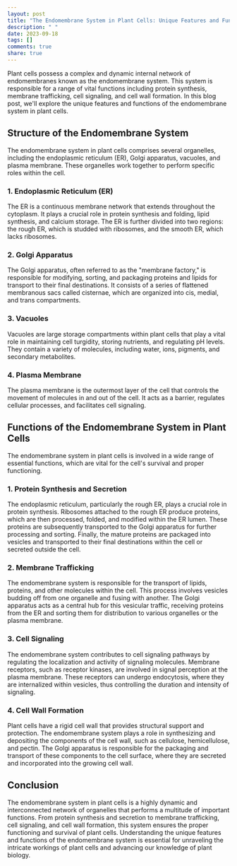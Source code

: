 ```yaml
---
layout: post
title: "The Endomembrane System in Plant Cells: Unique Features and Functions"
description: " "
date: 2023-09-18
tags: []
comments: true
share: true
---
```


Plant cells possess a complex and dynamic internal network of endomembranes known as the endomembrane system. This system is responsible for a range of vital functions including protein synthesis, membrane trafficking, cell signaling, and cell wall formation. In this blog post, we'll explore the unique features and functions of the endomembrane system in plant cells.

## **Structure of the Endomembrane System**

The endomembrane system in plant cells comprises several organelles, including the endoplasmic reticulum (ER), Golgi apparatus, vacuoles, and plasma membrane. These organelles work together to perform specific roles within the cell.

### **1. Endoplasmic Reticulum (ER)**

The ER is a continuous membrane network that extends throughout the cytoplasm. It plays a crucial role in protein synthesis and folding, lipid synthesis, and calcium storage. The ER is further divided into two regions: the rough ER, which is studded with ribosomes, and the smooth ER, which lacks ribosomes.

### **2. Golgi Apparatus**

The Golgi apparatus, often referred to as the "membrane factory," is responsible for modifying, sorting, and packaging proteins and lipids for transport to their final destinations. It consists of a series of flattened membranous sacs called cisternae, which are organized into cis, medial, and trans compartments.

### **3. Vacuoles**

Vacuoles are large storage compartments within plant cells that play a vital role in maintaining cell turgidity, storing nutrients, and regulating pH levels. They contain a variety of molecules, including water, ions, pigments, and secondary metabolites.

### **4. Plasma Membrane**

The plasma membrane is the outermost layer of the cell that controls the movement of molecules in and out of the cell. It acts as a barrier, regulates cellular processes, and facilitates cell signaling.

## **Functions of the Endomembrane System in Plant Cells**

The endomembrane system in plant cells is involved in a wide range of essential functions, which are vital for the cell's survival and proper functioning.

### **1. Protein Synthesis and Secretion**

The endoplasmic reticulum, particularly the rough ER, plays a crucial role in protein synthesis. Ribosomes attached to the rough ER produce proteins, which are then processed, folded, and modified within the ER lumen. These proteins are subsequently transported to the Golgi apparatus for further processing and sorting. Finally, the mature proteins are packaged into vesicles and transported to their final destinations within the cell or secreted outside the cell.

### **2. Membrane Trafficking**

The endomembrane system is responsible for the transport of lipids, proteins, and other molecules within the cell. This process involves vesicles budding off from one organelle and fusing with another. The Golgi apparatus acts as a central hub for this vesicular traffic, receiving proteins from the ER and sorting them for distribution to various organelles or the plasma membrane.

### **3. Cell Signaling**

The endomembrane system contributes to cell signaling pathways by regulating the localization and activity of signaling molecules. Membrane receptors, such as receptor kinases, are involved in signal perception at the plasma membrane. These receptors can undergo endocytosis, where they are internalized within vesicles, thus controlling the duration and intensity of signaling.

### **4. Cell Wall Formation**

Plant cells have a rigid cell wall that provides structural support and protection. The endomembrane system plays a role in synthesizing and depositing the components of the cell wall, such as cellulose, hemicellulose, and pectin. The Golgi apparatus is responsible for the packaging and transport of these components to the cell surface, where they are secreted and incorporated into the growing cell wall.

## **Conclusion**

The endomembrane system in plant cells is a highly dynamic and interconnected network of organelles that performs a multitude of important functions. From protein synthesis and secretion to membrane trafficking, cell signaling, and cell wall formation, this system ensures the proper functioning and survival of plant cells. Understanding the unique features and functions of the endomembrane system is essential for unraveling the intricate workings of plant cells and advancing our knowledge of plant biology.